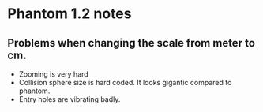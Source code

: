 # Phantom 1.2 notes

## Problems when changing the scale from meter to cm.

* Zooming is very hard
* Collision sphere size is hard coded. It looks gigantic compared to phantom.
* Entry holes are vibrating badly.
